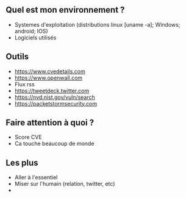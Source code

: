 ## Quel est mon environnement ?
+ Systemes d'exploitation (distributions linux [uname -a]; Windows; android; IOS)
+ Logiciels utilisés
## Outils
+ https://www.cvedetails.com
+ https://www.openwall.com
+ Flux rss
+ https://tweetdeck.twitter.com
+ https://nvd.nist.gov/vuln/search
+ https://packetstormsecurity.com
## Faire attention à quoi ?
+ Score CVE
+ Ca touche beaucoup de monde
## Les plus
+ Aller à l'essentiel
+ Miser sur l'humain (relation, twitter, etc)
+ 
